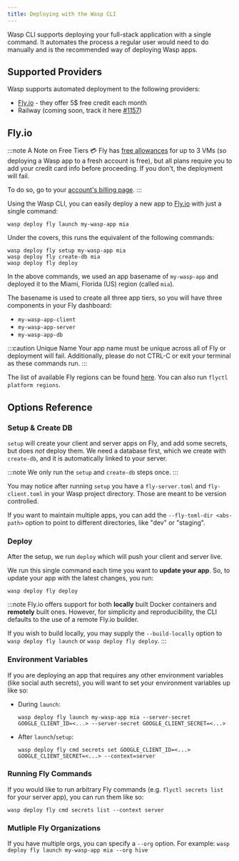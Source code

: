 ```yaml
---
title: Deploying with the Wasp CLI
---
```


Wasp CLI supports deploying your full-stack application with a single command. It automates the process a regular user would need to do manually and is the recommended way of deploying Wasp apps.

## Supported Providers

Wasp supports automated deployment to the following providers:
- [Fly.io](#flyio) - they offer 5$ free credit each month
- Railway (coming soon, track it here [#1157](https://github.com/wasp-lang/wasp/pull/1157))

## Fly.io

:::note A Note on Free Tiers 💳
Fly has [free allowances](https://fly.io/docs/about/pricing/#plans) for up to 3 VMs (so deploying a Wasp app to a fresh account is free), but all plans require you to add your credit card info before proceeding. If you don't, the deployment will fail.

To do so, go to your [account's billing page](https://fly.io/dashboard/personal/billing).
:::

Using the Wasp CLI, you can easily deploy a new app to [Fly.io](https://fly.io) with just a single command:
```shell
wasp deploy fly launch my-wasp-app mia
```

Under the covers, this runs the equivalent of the following commands:
```shell
wasp deploy fly setup my-wasp-app mia
wasp deploy fly create-db mia
wasp deploy fly deploy
```

In the above commands, we used an app basename of `my-wasp-app` and deployed it to the Miami, Florida (US) region (called `mia`).

The basename is used to create all three app tiers, so you will have three components in your Fly dashboard:

- `my-wasp-app-client`
- `my-wasp-app-server`
- `my-wasp-app-db`

:::caution Unique Name
Your app name must be unique across all of Fly or deployment will fail. Additionally, please do not CTRL-C or exit your terminal as these commands run.
:::

The list of available Fly regions can be found [here](https://fly.io/docs/reference/regions/). You can also run `flyctl platform regions`.


## Options Reference

### Setup & Create DB

`setup` will create your client and server apps on Fly, and add some secrets, but does _not_ deploy them. We need a database first, which we create with `create-db`, and it is automatically linked to your server.

:::note
We only run the `setup` and `create-db` steps once.
:::

You may notice after running `setup` you have a `fly-server.toml` and `fly-client.toml` in your Wasp project directory. Those are meant to be version controlled.

If you want to maintain multiple apps, you can add the `--fly-toml-dir <abs-path>` option to point to different directories, like "dev" or "staging".

### Deploy

After the setup, we run `deploy` which will push your client and server live.

We run this single command each time you want to **update your app**.  So, to update your app with the latest changes, you run:
```shell
wasp deploy fly deploy
```

:::note
Fly.io offers support for both **locally** built Docker containers and **remotely** built ones. However, for simplicity and reproducibility, the CLI defaults to the use of a remote Fly.io builder.

If you wish to build locally, you may supply the `--build-locally` option to `wasp deploy fly launch` or `wasp deploy fly deploy`.
:::

###  Environment Variables

If you are deploying an app that requires any other environment variables (like social auth secrets), you will want to set your environment variables up like so:

- During `launch`:
  ```
  wasp deploy fly launch my-wasp-app mia --server-secret GOOGLE_CLIENT_ID=<...> --server-secret GOOGLE_CLIENT_SECRET=<...>
  ```

- After `launch`/`setup`:
  ```
  wasp deploy fly cmd secrets set GOOGLE_CLIENT_ID=<...> GOOGLE_CLIENT_SECRET=<...> --context=server
  ```

### Running Fly Commands

If you would like to run arbitrary Fly commands (e.g. `flyctl secrets list` for your server app), you can run them like so:
```shell
wasp deploy fly cmd secrets list --context server
```

### Mutliple Fly Organizations

If you have multiple orgs, you can specify a `--org` option. For example: `wasp deploy fly launch my-wasp-app mia --org hive`

